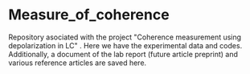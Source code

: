 # Measure_of_coherence
Repository asociated with the project "Coherence measurement using depolarization in LC" . Here we have the experimental data and codes. Additionally, a document of the lab report (future article preprint) and various reference articles are saved here.
